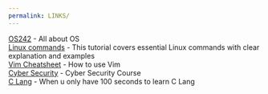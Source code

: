 ```yaml
---
permalink: LINKS/
---
```


[OS242](https://os.vlsm.org) - All about OS  
[Linux commands](https://www.hostinger.com/tutorials/linux-commands) - This tutorial covers essential Linux commands with clear explanation and examples  
[Vim Cheatsheet](https://vim.rtorr.com/) - How to use Vim  
[Cyber Security](https://youtu.be/U_P23SqJaDc) - Cyber Security Course  
[C Lang](https://www.youtube.com/watch?v=U3aXWizDbQ4) - When u only have 100 seconds to learn C Lang  
